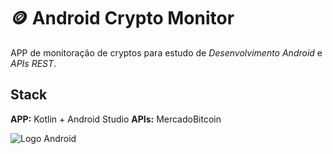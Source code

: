 
# 🪙 Android Crypto Monitor

APP de monitoração de cryptos para estudo de _Desenvolvimento Android_ e _APIs REST_.

## Stack

**APP:** Kotlin + Android Studio
**APIs:** MercadoBitcoin

![Logo Android](https://img.icons8.com/stickers/100/android-os.png) 

